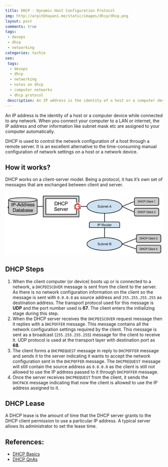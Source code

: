 ```yaml
---
title: DHCP - Dynamic Host Configuration Protocol
img: http://arpitbhayani.me/static/images/dhcp/dhcp.png
layout: post
comments: true
tags:
 - devops
 - dhcp
 - networking
categories: techie
seo:
 tags:
  - devops
  - dhcp
  - networking
  - notes on dhcp
  - computer networks
  - dhcp protocol
 description: An IP address is the identity of a host or a computer device while connected to any network. When you connect your computer to a LAN or internet, the IP address and other information like subnet mask etc are assigned to your computer automatically.
---
```


An IP address is the identity of a host or a computer device while connected to any network. When you connect your computer to a LAN or internet, the IP address and other information like subnet mask etc are assigned to your computer automatically.

DHCP is used to control the network configuration of a host through a remote server. It is an excellent alternative to the time-consuming manual configuration of network settings on a host or a network device.

## How it works?

DHCP works on a client-server model. Being a protocol, it has it’s own set of messages that are exchanged between client and server.

<a href="/static/images/dhcp/dhcp.png" data-lightbox="/static/images/dhcp/dhcp.png" data-title="DHCP">
    <img class="ui large centered stylish image" src='/static/images/dhcp/dhcp.png' alt='DHCP'/>
</a>

## DHCP Steps
1. When the client computer (or device) boots up or is connected to a network, a `DHCPDISCOVER` message is sent from the client to the server. As there is no network configuration information on the client so the message is sent with `0.0.0.0` as source address and `255.255.255.255` as destination address. The transport protocol used for this message is **UDP** and the port number used is **67**. The client enters the initializing stage during this step.
2. When the DHCP server receives the `DHCPDISCOVER` request message then it replies with a `DHCPOFFER` message. This message contains all the network configuration settings required by the client. This message is sent as a broadcast (`255.255.255.255`) message for the client to receive it. UDP protocol is used at the transport layer with destination port as **68**.
3. The client forms a `DHCPREQUEST` message in reply to `DHCPOFFER` message and sends it to the server indicating it wants to accept the network configuration sent in the `DHCPOFFER` message. The `DHCPREQUEST` message will still contain the source address as `0.0.0.0` as the client is still not allowed to use the IP address passed to it through `DHCPOFFER` message.
4. Once the server receives `DHCPREQUEST` from the client, it sends the `DHCPACK` message indicating that now the client is allowed to use the IP address assigned to it.

## DHCP Lease

A DHCP lease is the amount of time that the DHCP server grants to the DHCP client permission to use a particular IP address. A typical server allows its administrator to set the lease time.

## References:

* [DHCP Basics](http://www.thegeekstuff.com/2013/03/dhcp-basics/)
* [DHCP QnAs](http://www.nextstep4it.com/dhcp-interview-questions-answers/)
